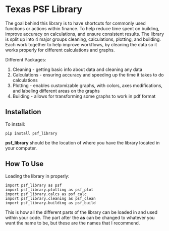 # Texas PSF Library

The goal behind this library is to have  shortcuts for commonly used functions or actions within finance. To help reduce time spent on building, improve accuracy on calculations, and ensure consistent results. The library is split up into 4 major groups cleaning, calculations, plotting, and building. Each work together to help improve workflows, by cleaning the data so it works properly for different calculations and graphs. 

Different Packages:
1. Cleaning - getting basic info about data and cleaning any data
2. Calculations - ensuring accuracy and speeding up the time it takes to do calculations
3. Plotting - enables customizable graphs, with colors, axes modifications, and labeling different areas on the graphs
4. Building - allows for transforming some graphs to work in pdf format

## Installation

To install:

`pip install psf_library`

**psf_library** should be the location of where you have the library located in your computer. 

## How To Use
Loading the library in properly:

``` 
import psf_library as psf
import psf_library.plotting as psf_plot
import psf_library.calcs as psf_calc
import psf_library.cleaning as psf_clean
import psf_library.building as psf_build
```
This is how all the different parts of the library can be loaded in and used within your code. The part after the **as** can be changed to whatever you want the name to be, but these are the names that I recommend. 
